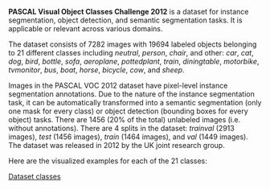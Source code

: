 **PASCAL Visual Object Classes Challenge 2012** is a dataset for instance segmentation, object detection, and semantic segmentation tasks. It is applicable or relevant across various domains. 

The dataset consists of 7282 images with 19694 labeled objects belonging to 21 different classes including *neutral*, *person*, *chair*, and other: *car*, *cat*, *dog*, *bird*, *bottle*, *sofa*, *aeroplane*, *pottedplant*, *train*, *diningtable*, *motorbike*, *tvmonitor*, *bus*, *boat*, *horse*, *bicycle*, *cow*, and *sheep*.

Images in the PASCAL VOC 2012 dataset have pixel-level instance segmentation annotations. Due to the nature of the instance segmentation task, it can be automatically transformed into a semantic segmentation (only one mask for every class) or object detection (bounding boxes for every object) tasks. There are 1456 (20% of the total) unlabeled images (i.e. without annotations). There are 4 splits in the dataset: *trainval* (2913 images), *test* (1456 images), *train* (1464 images), and *val* (1449 images). The dataset was released in 2012 by the UK joint research group.

Here are the visualized examples for each of the 21 classes:

[Dataset classes](https://github.com/dataset-ninja/pascal-voc-2012/raw/main/visualizations/classes_preview.webm)
